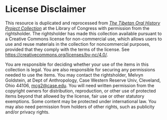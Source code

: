 # License Disclaimer

This resource is duplicated and reprocessed from [*The Tibetan Oral History Project Collection*](https://www.loc.gov/collections/tibetan-oral-history-project/) at the Library of Congress with permission from the rightsholder. The rightsholder has made this collection available pursuant to a Creative Commons license for non-commercial use, which allows users to use and reuse materials in the collection for noncommercial purposes, provided that they comply with the terms of the license. See https://creativecommons.org/licenses/by-nc/4.0/.  

You are responsible for deciding whether your use of the items in this collection is legal. You are also responsible for securing any permissions needed to use the items. You may contact the rightsholder, Melvyn Goldstein, at Dept of Anthropology, Case Western Reserve Univ, Cleveland, Ohio 44106, mcg2@case.edu. You will need written permission from the copyright owners for distribution, reproduction, or other use of protected items beyond that allowed by the license, fair use or other statutory exemptions. Some content may be protected under international law. You may also need permission from holders of other rights, such as publicity and/or privacy rights.